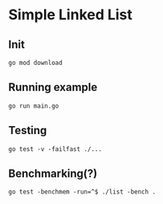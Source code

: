 # Simple Linked List

## Init
`go mod download`

## Running example
`go run main.go`

## Testing
`go test -v -failfast ./...`

## Benchmarking(?)
`go test -benchmem -run=^$ ./list -bench .`